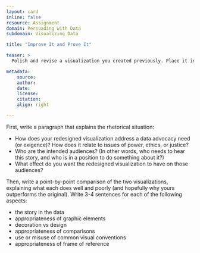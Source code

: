 ```yaml
---
layout: card
inline: false
resource: Assignment
domain: Persuading with Data
subdomain: Visualizing Data

title: "Improve It and Prove It"

teaser: >
  Polish and revise a visualization you created previously. Place it in a document, along with the original visualization of the same data.

metadata:
    source:
    author:
    date:
    license:
    citation:
    align: right

---
```


First, write a paragraph that explains the rhetorical situation:
- How does your redesigned visualization address a data advocacy need (or exigence)? How does it relate to issues of power, ethics, or justice?
- Who are the intended audiences? (In other words, who needs to hear this story, and who is in a position to do something about it?)
- What effect do you want the redesigned visualization to have on those audiences?
 
Then, write a point-by-point comparison of the two visualizations, explaining what each does well and poorly (and hopefully why yours outperforms the original). Write 3-4 sentences for each of the following aspects:
- the story in the data
- appropriateness of graphic elements
- decoration vs design
- appropriateness of comparisons
- use or misuse of common visual conventions
- appropriateness of frame of reference


